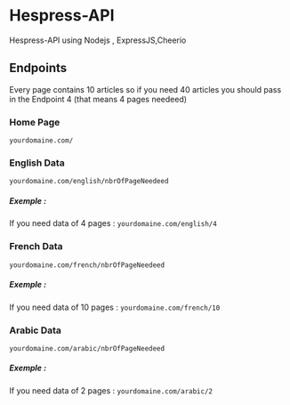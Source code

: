 # Hespress-API
Hespress-API using Nodejs , ExpressJS,Cheerio
## Endpoints

Every page contains 10 articles so if you need 40 articles you should pass in the Endpoint 4 (that means 4 pages needeed)

### Home Page
`yourdomaine.com/`
### English Data
`yourdomaine.com/english/nbrOfPageNeedeed`

##### Exemple : 

If you  need data of 4 pages : `yourdomaine.com/english/4`

### French Data
`yourdomaine.com/french/nbrOfPageNeedeed`

##### Exemple : 
If you  need data of 10 pages : `yourdomaine.com/french/10`

### Arabic Data
`yourdomaine.com/arabic/nbrOfPageNeedeed`

##### Exemple : 
If you  need data of 2 pages : `yourdomaine.com/arabic/2`
